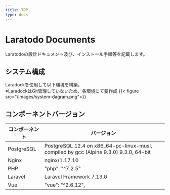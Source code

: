```yaml
---
title: TOP
type: docs
---
```


# Laratodo Documents
Laratodoの設計ドキュメント及び、インストール手順等を記載します。

## システム構成
Laradockを使用して以下環境を構築。  
※LaradockはGit管理していないため、各環境にて要作成
{{< figure src="/images/system-dagram.png">}}

## コンポーネントバージョン
|  コンポーネント |  バージョン  |
| ---- | ---- |
| PostgreSQL | PostgreSQL 12.4 on x86_64-pc-linux-musl, compiled by gcc (Alpine 9.3.0) 9.3.0, 64-bit |
| Nginx | nginx/1.17.10 |
| PHP | "php": "^7.2.5" |
| Laravel | Laravel Framework 7.13.0 |
| Vue | "vue": "^2.6.12", |
